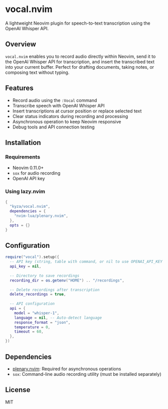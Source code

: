 # vocal.nvim

A lightweight Neovim plugin for speech-to-text transcription using the OpenAI Whisper API.

## Overview

`vocal.nvim` enables you to record audio directly within Neovim, send it to the OpenAI Whisper API for transcription, and insert the transcribed text into your current buffer. Perfect for drafting documents, taking notes, or composing text without typing.

## Features

- Record audio using the `:Vocal` command
- Transcribe speech with OpenAI Whisper API
- Insert transcriptions at cursor position or replace selected text
- Clear status indicators during recording and processing
- Asynchronous operation to keep Neovim responsive
- Debug tools and API connection testing

## Installation

### Requirements

- Neovim 0.11.0+
- `sox` for audio recording
- OpenAI API key

### Using lazy.nvim

```lua
{
  "kyza/vocal.nvim",
  dependencies = {
    "nvim-lua/plenary.nvim",
  },
  opts = {}
}
```

## Configuration

```lua
require("vocal").setup({
  -- API key (string, table with command, or nil to use OPENAI_API_KEY env var)
  api_key = nil,
  
  -- Directory to save recordings
  recording_dir = os.getenv("HOME") .. "/recordings",
  
  -- Delete recordings after transcription
  delete_recordings = true,
  
  -- API configuration
  api = {
    model = "whisper-1",
    language = nil, -- Auto-detect language
    response_format = "json",
    temperature = 0,
    timeout = 60,
  },
})
```

## Dependencies

- [plenary.nvim](https://github.com/nvim-lua/plenary.nvim): Required for asynchronous operations
- `sox`: Command-line audio recording utility (must be installed separately)

## License

MIT
